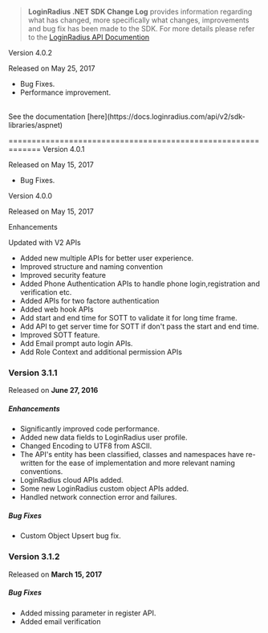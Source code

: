 > **LoginRadius .NET SDK Change Log** provides information regarding what has changed, more specifically what changes, improvements and bug fix has been made to the SDK. For more details please refer to the [LoginRadius API Documention](https://docs.loginradius.com/api/v2/sdk-libraries/aspnet)

Version 4.0.2

Released on May 25, 2017

- Bug Fixes.
- Performance improvement.


<br>
See the documentation [here](https://docs.loginradius.com/api/v2/sdk-libraries/aspnet)

=============================================================
Version 4.0.1

Released on May 15, 2017

- Bug Fixes.


Version 4.0.0

Released on May 15, 2017

Enhancements

Updated with V2 APIs
- Added new multiple APIs for better user experience.
- Improved structure and naming convention
- Improved security feature
- Added Phone Authentication APIs to handle phone login,registration and verification etc.
- Added APIs for two factore authentication
- Added web hook APIs
- Add start and end time for SOTT to validate it for long time frame.
- Add API to get server time for SOTT if don't pass the start and end time.
- Improved SOTT feature.
- Add Email prompt auto login APIs.
- Add Role Context and additional permission APIs


### Version 3.1.1
Released on **June 27,  2016**

##### Enhancements

  - Significantly improved code performance.
  - Added new data fields to LoginRadius user profile.
  - Changed Encoding to UTF8 from ASCII.
  - The API's entity has been classified, classes and namespaces have re-written for the ease of implementation and more relevant naming conventions.
  - LoginRadius cloud APIs added.
  - Some new LoginRadius custom object APIs added.
  - Handled network connection error and failures.

##### Bug Fixes

  - Custom Object Upsert bug fix.
  
  
### Version 3.1.2
Released on **March 15,  2017**

##### Bug Fixes

  - Added missing parameter in register API.
  - Added email verification
